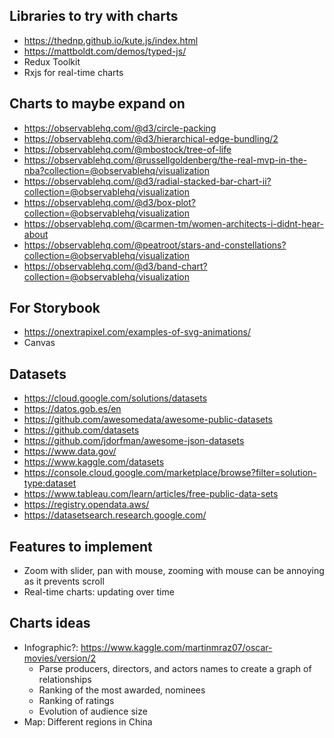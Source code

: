 ## Libraries to try with charts

- https://thednp.github.io/kute.js/index.html
- https://mattboldt.com/demos/typed-js/
- Redux Toolkit
- Rxjs for real-time charts

## Charts to maybe expand on

- https://observablehq.com/@d3/circle-packing
- https://observablehq.com/@d3/hierarchical-edge-bundling/2
- https://observablehq.com/@mbostock/tree-of-life
- https://observablehq.com/@russellgoldenberg/the-real-mvp-in-the-nba?collection=@observablehq/visualization
- https://observablehq.com/@d3/radial-stacked-bar-chart-ii?collection=@observablehq/visualization
- https://observablehq.com/@d3/box-plot?collection=@observablehq/visualization
- https://observablehq.com/@carmen-tm/women-architects-i-didnt-hear-about
- https://observablehq.com/@peatroot/stars-and-constellations?collection=@observablehq/visualization
- https://observablehq.com/@d3/band-chart?collection=@observablehq/visualization

## For Storybook

- https://onextrapixel.com/examples-of-svg-animations/
- Canvas

## Datasets

- https://cloud.google.com/solutions/datasets
- https://datos.gob.es/en
- https://github.com/awesomedata/awesome-public-datasets
- https://github.com/datasets
- https://github.com/jdorfman/awesome-json-datasets
- https://www.data.gov/
- https://www.kaggle.com/datasets
- https://console.cloud.google.com/marketplace/browse?filter=solution-type:dataset
- https://www.tableau.com/learn/articles/free-public-data-sets
- https://registry.opendata.aws/
- https://datasetsearch.research.google.com/

## Features to implement

- Zoom with slider, pan with mouse, zooming with mouse can be annoying as it prevents scroll
- Real-time charts: updating over time

## Charts ideas

- Infographic?: https://www.kaggle.com/martinmraz07/oscar-movies/version/2
    - Parse producers, directors, and actors names to create a graph of relationships
    - Ranking of the most awarded, nominees
    - Ranking of ratings
    - Evolution of audience size
- Map: Different regions in China
